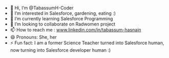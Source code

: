 - 👋 Hi, I’m @TabassumH-Coder
- 👀 I’m interested in Salesforce, gardening, eating :)
- 🌱 I’m currently learning Salesforce Programming
- 💞️ I’m looking to collaborate on Radwomen project
- 📫 How to reach me : www.linkedin.com/in/tabassum-hasnain
- 😄 Pronouns: She, her
- ⚡ Fun fact: I am a former Science Teacher turned into Salesforce human, now turning into Salesforce developer human :)

<!---
TabassumH-Coder/TabassumH-Coder is a ✨ special ✨ repository because its `README.md` (this file) appears on your GitHub profile.
You can click the Preview link to take a look at your changes.
--->
